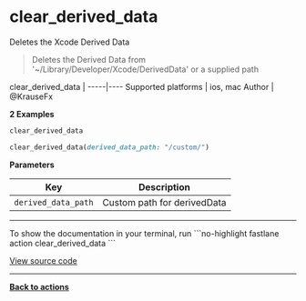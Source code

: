 # clear_derived_data


Deletes the Xcode Derived Data




> Deletes the Derived Data from '~/Library/Developer/Xcode/DerivedData' or a supplied path


clear_derived_data |
-----|----
Supported platforms | ios, mac
Author | @KrauseFx



**2 Examples**

```ruby
clear_derived_data
```

```ruby
clear_derived_data(derived_data_path: "/custom/")
```





**Parameters**

Key | Description
----|------------
  `derived_data_path` | Custom path for derivedData




<hr />
To show the documentation in your terminal, run
```no-highlight
fastlane action clear_derived_data
```

<a href="https://github.com/fastlane/fastlane/blob/master/fastlane/lib/fastlane/actions/clear_derived_data.rb" target="_blank">View source code</a>

<hr />

<a href="/actions"><b>Back to actions</b></a>
